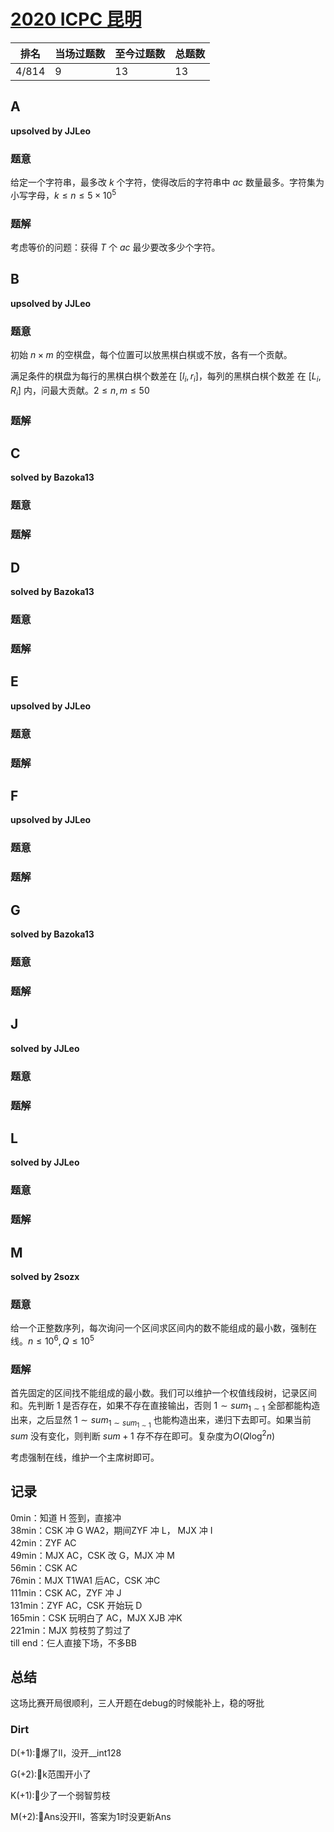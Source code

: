 # [2020 ICPC 昆明](https://ac.nowcoder.com/acm/contest/14760)

| 排名  | 当场过题数 | 至今过题数 | 总题数 |
| ----- | ---------- | ---------- | ------ |
| 4/814 | 9          | 13         | 13     |

## **A**

**upsolved by JJLeo**

### 题意

给定一个字符串，最多改 $k$ 个字符，使得改后的字符串中 $ac$ 数量最多。字符集为小写字母，$k \le n\le 5 \times 10 ^ 5$

### 题解

考虑等价的问题：获得 $T$ 个 $ac$ 最少要改多少个字符。

## **B**

**upsolved by JJLeo**

### 题意

初始 $n \times m$ 的空棋盘，每个位置可以放黑棋白棋或不放，各有一个贡献。

满足条件的棋盘为每行的黑棋白棋个数差在 $[l_i, r_i]$，每列的黑棋白棋个数差 在 $[L_i, R_i]$ 内，问最大贡献。$2 \le n, m \le 50$

### 题解



## **C**

**solved by Bazoka13**

### 题意



### 题解



## **D**

**solved by Bazoka13**

### 题意



### 题解



## **E**

**upsolved by JJLeo**

### 题意



### 题解



## **F**

**upsolved by JJLeo**

### 题意



### 题解



## **G**

**solved by Bazoka13**

### 题意



### 题解



## **J**

**solved by JJLeo**

### 题意



### 题解



## **L**

**solved by JJLeo**

### 题意



### 题解



## **M**

**solved by 2sozx**

### 题意

给一个正整数序列，每次询问一个区间求区间内的数不能组成的最小数，强制在线。$n \le 10^6, Q \le 10^5$

### 题解

首先固定的区间找不能组成的最小数。我们可以维护一个权值线段树，记录区间和。先判断 $1$ 是否存在，如果不存在直接输出，否则 $1 \sim sum_{1\sim1}$ 全部都能构造出来，之后显然 $1 \sim sum_{1\sim sum_{1 \sim1}}$ 也能构造出来，递归下去即可。如果当前 $sum$ 没有变化，则判断 $sum + 1$ 存不存在即可。复杂度为$O(Q \log^2 n)$ 

考虑强制在线，维护一个主席树即可。

## **记录**

0min：知道 H 签到，直接冲<br>38min：CSK 冲 G WA2，期间ZYF 冲 L， MJX 冲 I <br>42min：ZYF AC<br>49min：MJX AC，CSK 改 G，MJX 冲 M<br>56min：CSK AC<br>76min：MJX T1WA1 后AC，CSK 冲C<br>111min：CSK AC，ZYF 冲 J<br>131min：ZYF AC，CSK 开始玩 D<br>165min：CSK 玩明白了 AC，MJX XJB 冲K<br>221min：MJX 剪枝剪了剪过了<br>till end：仨人直接下场，不多BB

## **总结**

这场比赛开局很顺利，三人开题在debug的时候能补上，稳的呀批

### **Dirt**

D(+1)::older_man:爆了ll，没开__int128

G(+2)::older_man:k范围开小了

K(+1)::older_man:少了一个弱智剪枝

M(+2)::older_man:Ans没开ll，答案为1时没更新Ans